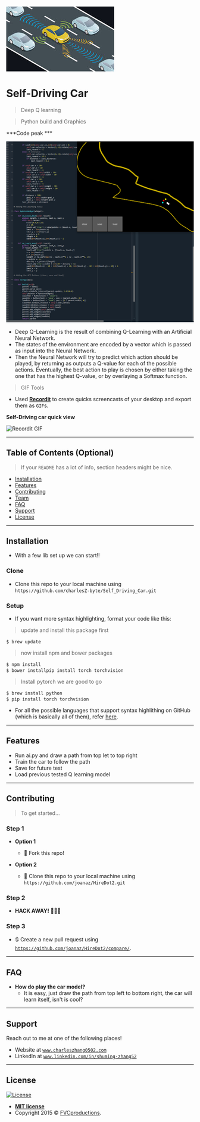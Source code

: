 <img src="logo.png" title="FVCproductions" alt="FVCproductions"></a>

<!-- [![FVCproductions](https://avatars1.githubusercontent.com/u/4284691?v=3&s=200)](http://fvcproductions.com) -->


# Self-Driving Car

> Deep Q learning 

> Python build and Graphics

***Code peak ***

[![INSERT YOUR GRAPHIC HERE](Self-driving.png)]()

- Deep Q-Learning is the result of combining Q-Learning with an Artificial Neural Network.
- The states of the environment are encoded by a vector which is passed as input into the Neural Network.
- Then the Neural Network will try to predict which action should be played, by returning as outputs a Q-value for each of the possible actions. Eventually, the best action to play is chosen by either taking the one that has the highest Q-value, or by overlaying a Softmax function. 

> GIF Tools

- Used <a href="http://recordit.co/" target="_blank">**Recordit**</a> to create quicks screencasts of your desktop and export them as `GIF`s.

**Self-Driving car quick view**

![Recordit GIF](http://g.recordit.co/At9j1tebNm.gif)


---

## Table of Contents (Optional)

> If your `README` has a lot of info, section headers might be nice.

- [Installation](#installation)
- [Features](#features)
- [Contributing](#contributing)
- [Team](#team)
- [FAQ](#faq)
- [Support](#support)
- [License](#license)


---


## Installation

- With a few lib set up we can start!!

### Clone

- Clone this repo to your local machine using `https://github.com/charlesZ-byte/Self_Driving_Car.git`

### Setup

- If you want more syntax highlighting, format your code like this:

> update and install this package first

```shell
$ brew update
```

> now install npm and bower packages

```shell
$ npm install
$ bower installpip install torch torchvision
```
> Install pytorch we are good to go

```shell
$ brew install python
$ pip install torch torchvision
```
- For all the possible languages that support syntax highlithing on GitHub (which is basically all of them), refer <a href="https://github.com/github/linguist/blob/master/lib/linguist/languages.yml" target="_blank">here</a>.

---

## Features
- Run ai.py and draw a path from top let to top right
- Train the car to follow the path
- Save for future test
- Load previous tested Q learning model

---

## Contributing

> To get started...

### Step 1

- **Option 1**
    - 🍴 Fork this repo!

- **Option 2**
    - 👯 Clone this repo to your local machine using `https://github.com/joanaz/HireDot2.git`

### Step 2

- **HACK AWAY!** 🔨🔨🔨

### Step 3

- 🔃 Create a new pull request using <a href="https://github.com/joanaz/HireDot2/compare/" target="_blank">`https://github.com/joanaz/HireDot2/compare/`</a>.

---

## FAQ

- **How do play the car model?**
    - It is easy, just draw the path from top left to bottom right, the car will learn itself, isn't is cool?

---

## Support

Reach out to me at one of the following places!

- Website at <a href="http://www.charleszhang0502.com" target="_blank">`www.charleszhang0502.com`</a>
- LinkedIn at <a href="www.linkedin.com/in/shuming-zhang52" target="_blank">`www.linkedin.com/in/shuming-zhang52`</a>

---

## License

[![License](http://img.shields.io/:license-mit-blue.svg?style=flat-square)](http://badges.mit-license.org)

- **[MIT license](http://opensource.org/licenses/mit-license.php)**
- Copyright 2015 © <a href="http://fvcproductions.com" target="_blank">FVCproductions</a>.

